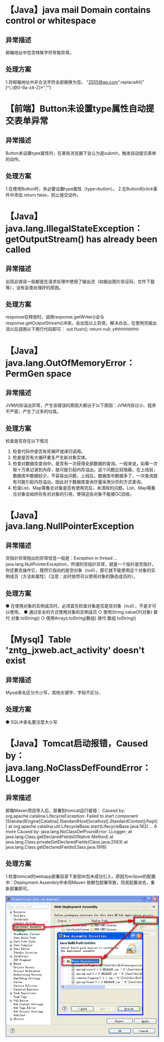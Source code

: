 # 【Java】java mail Domain contains control or whitespace
## 异常描述
邮箱地址中包含特殊字符导致异常。
## 处理方案
1.将邮箱地址中非合法字符全部替换为空。 
"2555@qq.com".replaceAll("[^\\.\\@0-9a-zA-Z]*","")

# 【前端】Button未设置type属性自动提交表单异常
## 异常描述
Button未设置type属性时，在某些浏览器下会认为是submit，触发自动提交表单的动作。
## 处理方案
1.在使用Button时，务必要设置type属性（type=button）。 
2.在Button的click事件中添加 return false，防止提交动作。

# 【Java】java.lang.IllegalStateException：getOutputStream() has already been called
## 异常描述
出现此错误一般都是在请求处理中使用了输出流（如输出图片验证码，文件下载等），没有妥善处理好的原因。
## 处理方案
response在释放时，调用response.getWriter()会与response.getOutputStream()冲突，会出现以上异常。解决办法，在使用完输出流以后调用以下两行代码即可：
out.flush();
return null; 
ythhhhhhhhh
# 【Java】java.lang.OutOfMemoryError：PermGen space
## 异常描述
JVM内存溢出异常，产生该错误的原因大都出于以下原因：JVM内存过小、程序不严密，产生了过多的垃圾。
## 处理方案
检查是否存在以下情况
  1. 检查代码中是否有死循环或递归调用。
  2. 检查是否有大循环重复产生新对象实体。
  3. 检查对数据库查询中，是否有一次获得全部数据的查询。一般来说，如果一次取十万条记录到内存，就可能引起内存溢出。这个问题比较隐蔽，在上线前，数据库中数据较少，不容易出问题，上线后，数据库中数据多了，一次查询就有可能引起内存溢出。因此对于数据库查询尽量采用分页的方式查询。
  4. 检查List、Map等集合对象是否有使用完后，未清除的问题。List、Map等集合对象会始终存有对对象的引用，使得这些对象不能被GC回收。

# 【Java】java.lang.NullPointerException
## 异常描述
空指针异常抛出的异常信息一般是：Exception in thread ... java.lang.NullPointerException，所谓的空指针异常，就是一个指针是空指针，你还要去操作它，既然它指向的是空对象（null），那它就不能使用这个对象的实例成员（方法和属性）（注意：此时依然可以使用对象的静态成员的）。
## 处理方案
  ● 在使用对象的实例成员时，必须首先检查对象是否是空对象（null），不是才可以使用。
  ● 通过安全的方式使用对象的实例成员
      ○ 使用String.valueOf(对象) 替代 对象.toString()
      ○ 使用Arrays.toString(数组) 替代 数组.toString()

# 【Mysql】Table 'zntg_jxweb.act_activity' doesn't exist
## 异常描述
Mysql表名区分大小写，其他关键字、字段不区分。
## 处理方案
  ● SQL中表名要注意大小写

# 【Java】Tomcat启动报错，Caused by：java.lang.NoClassDefFoundError：LLogger
## 异常描述
邮箱Maven项目导入后，部署到tomcat运行报错：
Caused by: org.apache.catalina.LifecycleException: Failed to start component [StandardEngine[Catalina].StandardHost[localhost].StandardContext[/fwpt]]
at org.apache.catalina.util.LifecycleBase.start(LifecycleBase.java:162)
... 6 more
Caused by: java.lang.NoClassDefFoundError: LLogger;
at java.lang.Class.getDeclaredFields0(Native Method)
at java.lang.Class.privateGetDeclaredFields(Class.java:2583)
at java.lang.Class.getDeclaredFields(Class.java:1916)
## 处理方案
1.检查tomcat的webapp部署目录下发现lib包未成功引入，原因为eclipse的配置中：Deployment Assembly中未将Maven 依赖包部署导致，将其配置进去，重新部署即可。 

![Deployment Assembly](https://raw.githubusercontent.com/chengweii/resource/master/experience/resource/experience-1.jpg)